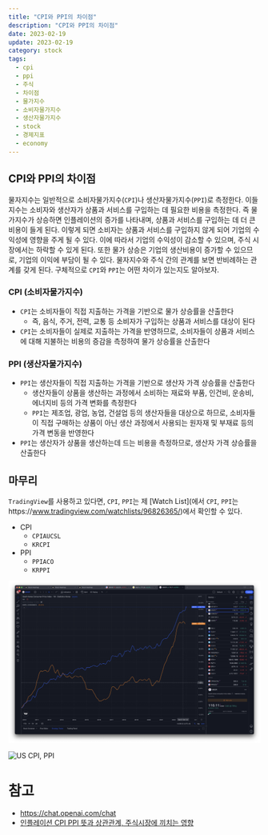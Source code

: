 ```yaml
---
title: "CPI와 PPI의 차이점"
description: "CPI와 PPI의 차이점"
date: 2023-02-19
update: 2023-02-19
category: stock
tags:
  - cpi
  - ppi
  - 주식
  - 차이점
  - 물가지수
  - 소비자물가지수
  - 생산자물가지수
  - stock
  - 경제지표
  - economy
---
```



## CPI와 PPI의 차이점

물자지수는 일반적으로 소비자물가지수(`CPI`)나 생산자물가지수(`PPI`)로 측정한다. 이들 지수는 소비자와 생산자가 상품과 서비스를 구입하는 데 필요한 비용을 측정한다. 즉 물가지수가 상승하면 인플레이션의 증가를 나타내며, 상품과 서비스를 구입하는 데 더 큰 비용이 들게 된다. 이렇게 되면 소비자는 상품과 서비스를 구입하지 않게 되어 기업의 수익성에 영향을 주게 될 수 있다. 이에 따라서 기업의 수익성이 감소할 수 있으며, 주식 시장에서는 하락할 수 있게 된다. 또한 물가 상승은 기업의 생산비용이 증가할 수 있으므로, 기업의 이익에 부담이 될 수 있다. 물자지수와 주식 간의 관계를 보면 반비례하는 관계를 갖게 된다. 구체적으로 `CPI`와 `PPI`는 어떤 차이가 있는지도 알아보자.



### CPI (소비자물가지수)

- `CPI`는 소비자들이 직접 지출하는 가격을 기반으로 물가 상승률을 산출한다
    - 즉, 음식, 주거, 전력, 교통 등 소비자가 구입하는 상품과 서비스를 대상이 된다
- `CPI`는 소비자들이 실제로 지출하는 가격을 반영하므로, 소비자들이 상품과 서비스에 대해 지불하는 비용의 증감을 측정하여 물가 상승률을 산출한다

### PPI (생산자물가지수)

- `PPI`는 생산자들이 직접 지출하는 가격을 기반으로 생산자 가격 상승률을 산출한다
    - 생산자들이 상품을 생산하는 과정에서 소비하는 재료와 부품, 인건비, 운송비, 에너지비 등의 가격 변화를 측정한다
    - `PPI`는 제조업, 광업, 농업, 건설업 등의 생산자들을 대상으로 하므로, 소비자들이 직접 구매하는 상품이 아닌 생산 과정에서 사용되는 원자재 및 부재료 등의 가격 변동을 반영한다
- `PPI`는 생산자가 상품을 생산하는데 드는 비용을 측정하므로, 생산자 가격 상승률을 산출한다

## 마무리

`TradingView`를 사용하고 있다면,  `CPI`, `PPI`는 제 [Watch List](에서 `CPI`, `PPI`는https://www.tradingview.com/watchlists/96826365/)에서 확인할 수 있다.

- CPI
    - `CPIAUCSL`
    - `KRCPI`
- PPI
    - `PPIACO`
    - `KRPPI`



![한국 CPI, PPI](image-20230219140840409.png)

![US CPI, PPI](image-20230219140941255.png)

# 참고

- https://chat.openai.com/chat
- [인플레이션 CPI PPI 뜻과 상관관계, 주식시장에 끼치는 영향](https://binbong.tistory.com/entry/%EC%9D%B8%ED%94%8C%EB%A0%88%EC%9D%B4%EC%85%98-CPI-PPI-%EB%AC%BC%EA%B0%80%EC%A7%80%EC%88%98-%EB%9C%BB-%EC%83%81%EA%B4%80%EA%B4%80%EA%B3%84-%EC%A3%BC%EC%8B%9D%EC%8B%9C%EC%9E%A5-%EC%98%81%ED%96%A5)

